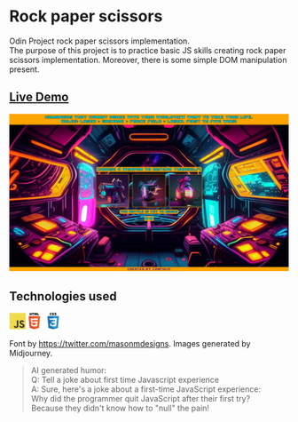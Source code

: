 # Rock paper scissors

Odin Project rock paper scissors implementation. <br> The purpose of this project is to practice basic JS skills creating rock paper scissors implementation. Moreover, there is some simple DOM manipulation present.

## [Live Demo](https://confucii.github.io/rock-paper-scissors//)

![Website layout image](https://raw.githubusercontent.com/Confucii/confucii/main/images/rock_paper_scissors.png)

## Technologies used

<img src="https://raw.githubusercontent.com/devicons/devicon/master/icons/javascript/javascript-original.svg" alt="javascript" width="30" height="30"/><img src="https://raw.githubusercontent.com/devicons/devicon/master/icons/html5/html5-original-wordmark.svg" alt="html5" width="30" height="30"/> <img src="https://raw.githubusercontent.com/devicons/devicon/master/icons/css3/css3-original-wordmark.svg" alt="css3" width="30" height="30"/>

Font by https://twitter.com/masonmdesigns.
Images generated by Midjourney.

> AI generated humor: <br>
> Q: Tell a joke about first time Javascript experience <br>
> A: Sure, here's a joke about a first-time JavaScript experience: <br>
>    Why did the programmer quit JavaScript after their first try? <br>
>    Because they didn't know how to "null" the pain! <br>